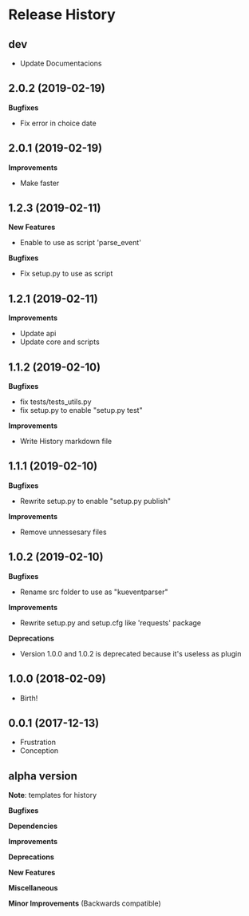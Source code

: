 
Release History
===============

dev
---
- Update Documentacions


2.0.2 (2019-02-19)
------------------
**Bugfixes**
- Fix error in choice date

2.0.1 (2019-02-19)
------------------
**Improvements**
- Make faster

1.2.3 (2019-02-11)
------------------
**New Features**
- Enable to use as script 'parse_event'

**Bugfixes**
- Fix setup.py to use as script


1.2.1 (2019-02-11)
------------------
**Improvements**
- Update api
- Update core and scripts

1.1.2 (2019-02-10)
------------------
**Bugfixes**
- fix tests/tests_utils.py
- fix setup.py to enable "setup.py test"

**Improvements**
- Write History markdown file

1.1.1 (2019-02-10)
------------------
**Bugfixes**
- Rewrite setup.py to enable "setup.py publish"

**Improvements**
- Remove unnessesary files

1.0.2 (2019-02-10)
------------------
**Bugfixes**
- Rename src folder to use as "kueventparser"

**Improvements**
- Rewrite setup.py and setup.cfg like 'requests' package

**Deprecations**
- Version 1.0.0 and 1.0.2 is deprecated because it's useless as plugin

1.0.0 (2018-02-09)
------------------

-   Birth!

0.0.1 (2017-12-13)
------------------

-   Frustration
-   Conception

alpha version
-------------------
**Note**: templates for history

**Bugfixes**

**Dependencies**

**Improvements**

**Deprecations**

**New Features**

**Miscellaneous**

**Minor Improvements** (Backwards compatible)

